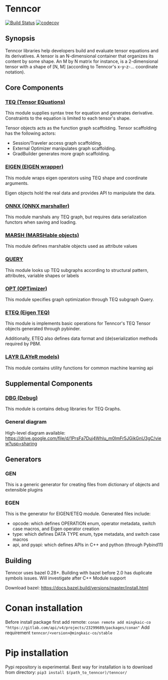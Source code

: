 # Tenncor
[![Build Status](https://travis-ci.org/mingkaic/tenncor.svg?branch=master)](https://travis-ci.org/mingkaic/tenncor)
[![codecov](https://codecov.io/gh/mingkaic/tenncor/branch/master/graph/badge.svg)](https://codecov.io/gh/mingkaic/tenncor)

## Synopsis

Tenncor libraries help developers build and evaluate tensor equations and its derivatives.
A tensor is an N-dimensional container that organizes its content by some shape. An M by N matrix for instance, is a 2-dimensional tensor with a shape of [N, M] (according to Tenncor's x-y-z-... coordinate notation).

## Core Components

### [TEQ (Tensor EQuations)](teq/README_TEQ.md)

This module supplies syntax tree for equation and generates derivative.
Constraints to the equation is limited to each tensor's shape.

Tensor objects acts as the function graph scaffolding. Tensor scaffolding has the following actors:
- Session/Traveler access graph scaffolding.
- External Optimizer manipulates graph scaffolding.
- GradBuilder generates more graph scaffolding.

### [EIGEN (EIGEN wrapper)](eigen/README_EIGEN.md)

This module wraps eigen operators using TEQ shape and coordinate arguments.

Eigen objects hold the real data and provides API to manipulate the data.

### [ONNX (ONNX marshaller)](onnx/README_ONNX.md)

This module marshals any TEQ graph, but requires data serialization functors when saving and loading.

### [MARSH (MARSHable objects)](marsh/README_MARSH.md)

This module defines marshable objects used as attribute values

### [QUERY](query/README_QUERY.md)

This module looks up TEQ subgraphs according to structural pattern, attributes, variable shapes or labels

### [OPT (OPTimizer)](opt/README_OPT.md)

This module specifies graph optimization through TEQ subgraph Query.

### [ETEQ (Eigen TEQ)](eteq/README_ETEQ.md)

This module is implements basic operations for Tenncor's TEQ Tensor objects generated through pybinder.

Additionally, ETEQ also defines data format and (de)serialization methods required by PBM.

### [LAYR (LAYeR models)](layr/README_LAYR.md)

This module contains utility functions for common machine learning api

## Supplemental Components

### [DBG (Debug)](dbg/README_DBG.md)

This module is contains debug libraries for TEQ Graphs.

### General diagram

High-level diagram available: https://drive.google.com/file/d/1PrsFa7Duj4Whlu_m0lmFr5JGikGnU3gC/view?usp=sharing

## Generators

### GEN

This is a generic generator for creating files from dictionary of objects and extensible plugins

### EGEN

This is the generator for EIGEN/ETEQ module. Generated files include:
- opcode: which defines OPERATION enum, operator metadata, switch case macros, and Eigen operator creation
- type: which defines DATA TYPE enum, type metadata, and switch case macros
- api, and pyapi: which defines APIs in C++ and python (through Pybind11)

## Building

Tenncor uses bazel 0.28+. Building with bazel before 2.0 has duplicate symbols issues. Will investigate after C++ Module support

Download bazel: https://docs.bazel.build/versions/master/install.html

# Conan installation
Before install package first add remote: `conan remote add mingkaic-co "https://gitlab.com/api/v4/projects/23299689/packages/conan"`
Add requirement `tenncor/<version>@mingkaic-co/stable`

# Pip installation
Pypi repository is experimental. Best way for installation is to download from directory: `pip3 install $(path_to_tenncor)/tenncor/`
